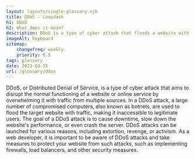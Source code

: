 ```yaml
--- 
layout: layouts/single-glossary.njk
title: DDoS - Loopdash
h1: DDoS
h2: What does it mean?
description: DDoS is a type of cyber attack that floods a website with a large amount of traffic, overwhelming its servers and making it inaccessible to legitimate users, potentially causing downtime and data loss.
imageAlt: keyboard
sitemap:
	changefreq: weekly
	priority: 0.5
tags: glossary
date: 2023-03-15
url: /glossary/ddos
---
```


DDoS, or Distributed Denial of Service, is a type of cyber attack that aims to disrupt the normal functioning of a website or online service by overwhelming it with traffic from multiple sources. In a DDoS attack, a large number of compromised computers, also known as botnets, are used to flood the target website with traffic, making it inaccessible to legitimate users. The goal of a DDoS attack is to cause downtime, slow down the website's performance, or even crash the server. DDoS attacks can be launched for various reasons, including extortion, revenge, or activism. As a web developer, it is important to be aware of DDoS attacks and take measures to protect your website from such attacks, such as implementing firewalls, load balancers, and other security measures.
